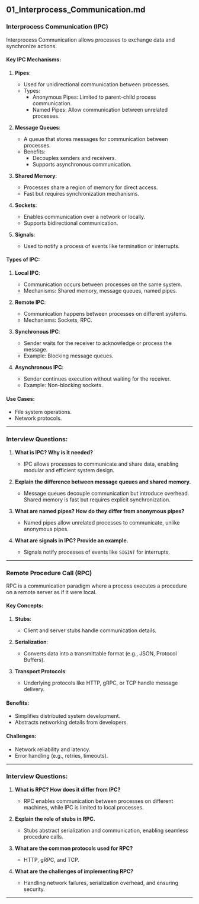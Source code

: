 ## 01_Interprocess_Communication.md

### Interprocess Communication (IPC)
Interprocess Communication allows processes to exchange data and synchronize actions.

#### Key IPC Mechanisms:
1. **Pipes**:
   - Used for unidirectional communication between processes.
   - Types:
     - Anonymous Pipes: Limited to parent-child process communication.
     - Named Pipes: Allow communication between unrelated processes.

2. **Message Queues**:
   - A queue that stores messages for communication between processes.
   - Benefits:
     - Decouples senders and receivers.
     - Supports asynchronous communication.

3. **Shared Memory**:
   - Processes share a region of memory for direct access.
   - Fast but requires synchronization mechanisms.

4. **Sockets**:
   - Enables communication over a network or locally.
   - Supports bidirectional communication.

5. **Signals**:
   - Used to notify a process of events like termination or interrupts.

#### Types of IPC:
1. **Local IPC**:
   - Communication occurs between processes on the same system.
   - Mechanisms: Shared memory, message queues, named pipes.

2. **Remote IPC**:
   - Communication happens between processes on different systems.
   - Mechanisms: Sockets, RPC.

3. **Synchronous IPC**:
   - Sender waits for the receiver to acknowledge or process the message.
   - Example: Blocking message queues.

4. **Asynchronous IPC**:
   - Sender continues execution without waiting for the receiver.
   - Example: Non-blocking sockets.


#### Use Cases:
- File system operations.
- Network protocols.

---

### Interview Questions:
1. **What is IPC? Why is it needed?**
   - IPC allows processes to communicate and share data, enabling modular and efficient system design.

2. **Explain the difference between message queues and shared memory.**
   - Message queues decouple communication but introduce overhead. Shared memory is fast but requires explicit synchronization.

3. **What are named pipes? How do they differ from anonymous pipes?**
   - Named pipes allow unrelated processes to communicate, unlike anonymous pipes.

4. **What are signals in IPC? Provide an example.**
   - Signals notify processes of events like `SIGINT` for interrupts.

---


### Remote Procedure Call (RPC)
RPC is a communication paradigm where a process executes a procedure on a remote server as if it were local.

#### Key Concepts:
1. **Stubs**:
   - Client and server stubs handle communication details.

2. **Serialization**:
   - Converts data into a transmittable format (e.g., JSON, Protocol Buffers).

3. **Transport Protocols**:
   - Underlying protocols like HTTP, gRPC, or TCP handle message delivery.

#### Benefits:
- Simplifies distributed system development.
- Abstracts networking details from developers.

#### Challenges:
- Network reliability and latency.
- Error handling (e.g., retries, timeouts).

---

### Interview Questions:
1. **What is RPC? How does it differ from IPC?**
   - RPC enables communication between processes on different machines, while IPC is limited to local processes.

2. **Explain the role of stubs in RPC.**
   - Stubs abstract serialization and communication, enabling seamless procedure calls.

3. **What are the common protocols used for RPC?**
   - HTTP, gRPC, and TCP.

4. **What are the challenges of implementing RPC?**
   - Handling network failures, serialization overhead, and ensuring security.

---

